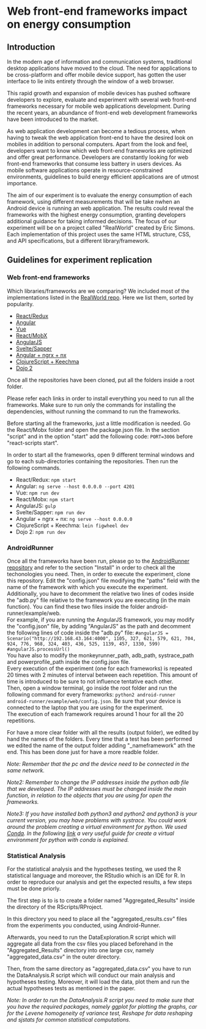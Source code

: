 # Web front-end frameworks impact on energy consumption

## Introduction

In   the   modern   age   of   information   and   communication systems,  traditional  desktop  applications  have  moved  to  the cloud. The need for applications to be cross-platform and offer mobile  device  support,  has  gotten  the  user  interface  to  lie  inits  entirety  through  the  window  of  a  web  browser.

This rapid  growth  and  expansion  of  mobile  devices  has  pushed software developers to explore, evaluate and experiment with several  web  front-end  frameworks  necessary  for  mobile  web applications  development. During  the  recent  years,  an  abundance  of  front-end  web development  frameworks  have  been  introduced  to  the  market.

As  web  application  development  can  become  a  tedious process, when having to tweak the web application front-end to  have  the  desired  look  on  mobiles  in  addition  to  personal computers. Apart  from  the  look  and  feel,  developers  want  to  know which web front-end frameworks are optimized and offer great performance. Developers are constantly looking for web front-end frameworks that consume less battery in users devices. As   mobile   software   applications   operate   in   resource-constrained environments, guidelines to build energy efficient applications  are  of  utmost  importance.

The  aim  of  our experiment  is  to  evaluate  the  energy  consumption  of  each framework,  using  different  measurements  that  will  be  take nwhen  an  Android  device  is  running  an  web  application.  The results  could  reveal  the  frameworks  with  the  highest  energy consumption, granting developers additional guidance for taking informed decisions. The focus of our experiment will be on a project called "RealWorld" created by Eric Simons. Each implementation of this project uses the same HTML structure, CSS, and API specifications, but a different library/framework.


## Guidelines for experiment replication


### Web front-end frameworks

Which libraries/frameworks are we comparing?
We included most of the implementations listed in the [RealWorld repo](https://github.com/gothinkster/realworld). Here we list them, sorted by popularity.

* [React/Redux](https://github.com/gothinkster/react-redux-realworld-example-app)
* [Angular](https://github.com/gothinkster/angular-realworld-example-app)
* [Vue](https://github.com/gothinkster/vue-realworld-example-app)
* [React/MobX](https://github.com/gothinkster/react-mobx-realworld-example-app)
* [AngularJS](https://github.com/gothinkster/angularjs-realworld-example-app)
* [Svelte/Sapper](https://github.com/sveltejs/realworld)
* [Angular + ngrx + nx](https://github.com/stefanoslig/angular-ngrx-nx-realworld-example-app)
* [ClojureScript + Keechma](https://github.com/gothinkster/clojurescript-keechma-realworld-example-app)
* [Dojo 2](https://github.com/gothinkster/dojo2-realworld-example-app)

Once all the repositories have been cloned, put all the folders inside a root folder. 

Please refer each links in order to install everything you need to run all the frameworks. Make sure to run only the commands for installing the dependencies, without running the command to run the frameworks.

Before starting all the frameworks, just a little modification is needed. Go the React/Mobx folder and open the package.json file. In the section "script" and in the option "start" add the following code: `PORT=3006` before "react-scripts start".

In order to start all the frameworks, open 9 different terminal windows and go to each sub-directories containing the repositories. Then run the following commands. 

* React/Redux: `npm start`
* Angular: `ng serve --host 0.0.0.0 --port 4201`
* Vue: `npm run dev`
* React/Mobx: `npm start`
* AngularJS: `gulp`
* Svelte/Sapper: `npm run dev`
* Angular + ngrx + nx: `ng serve --host 0.0.0.0`
* ClojureScript + Keechma: `lein figwheel dev`
* Dojo 2: `npm run dev`


### AndroidRunner

Once all the frameworks have been run, please go to the [AndroidRunner repository](https://github.com/S2-group/android-runner) and refer to the section "Install" in order to check all the techonologies you need. Then, in order to execute the experiment, clone this repository. Edit the "config.json" file modifying the "paths" field with the name of the framework with which you execute the experiment. Additionally, you have to decomment the relative two lines of codes inside the "adb.py" file relative to the framework you are executing (in the main function). You can find these two files inside the folder android-runner/example/web.
<br />
For example, if you are running the AngularJS framework, you may modify the "config.json" file, by adding "AngularJS" as the path and decomment the following lines of code inside the "adb.py" file:
`#angularJS = Scenario("http://192.168.43.164:4000", 1105, 327, 621, 579, 621, 704, 924, 776, 968, 324, 403, 436, 525, 1139, 457, 1330, 599)`
<br />
`#angularJS.processUrl()`
<br />
You have also to modify the monkeyrunner_path, adb_path, systrace_path and powerprofile_path inside the config.json file. 
<br />
Every execution of the experiment (one for each frameworks) is repeated 20 times with 2 minutes of interval between each repetition. This amount of time is introduced to be sure to not influence tentative each other. 
<br />
Then, open a window terminal, go inside the root folder and run the following command for every frameworks: `python2 android-runner android-runner/example/web/config.json`. Be sure that your device is connected to the laptop that you are using for the experiment.
<br />
The execution of each framework requires around 1 hour for all the 20 repetitions.

For have a more clear folder with all the results (output folder), we edited by hand the names of the folders. Every time that a test has been performed we edited the name of the output folder adding "_nameframework" ath the end. This has been done just for have a more readble folder.

*Note: Remember that the pc and the device need to be connected in the same network.*

*Note2: Remember to change the IP addresses inside the python adb file that we developed. The IP addresses must be changed inside the main function, in relation to the objects that you are using for open the frameworks.*

*Note3: If you have installed both python3 and python2 and python3 is your current version, you may have problems with systrace. You could work around the problem creating a virtual environment for python. We used [Conda](https://conda.io/docs/). In the following [link](https://uoa-eresearch.github.io/eresearch-cookbook/recipe/2014/11/20/conda/) a very useful guide for create a virtual environment for python with conda is explained.*

### Statistical Analysis

For the statistical analysis and the hypotheses testing, we used the R statistical language and moreover, the RStudio which is an IDE for R. 
In order to reproduce our analysis and get the expected results, a few steps must be done priorly.

The first step is to is to create a folder named "Aggregated_Results" inside the directory of the RScripts/RProject.

In this directory you need to place all the "aggregated_results.csv" files from the experiments you conducted, using Android-Runner.

Afterwards, you need to run the DataExploration.R script which will aggregate all data from the csv files you placed beforehand in the  "Aggregated_Results" directory into one large csv, namely "aggregated_data.csv" in the outer directory.

Then, from the same directory as "aggregated_data.csv" you have to run the DataAnalysis.R script which will conduct our main analysis and hypotheses testing. Moreover, it will load the data, plot them and run the actual hypotheses tests as mentioned in the paper.

*Note: In order to run the DataAnalysis.R script you need to make sure that you have the required packages, namely ggplot for plotting the graphs, car for the Levene homogeneity of variance test, Reshape for data reshaping and sjstats for common statistical computations.*
